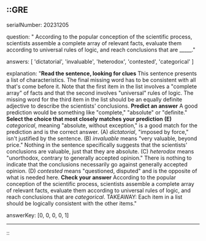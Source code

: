 ::GRE
---

serialNumber: 20231205

question: " According to the popular conception of the scientific process, scientists assemble a complete array of relevant facts, evaluate them according to universal rules of logic, and reach conclusions that are _____."

answers: [
  'dictatorial',
  'invaluable',
  'heterodox',
  'contested',
  'categorical'
]

explanation: "<strong>Read the sentence, looking for clues</strong> This sentence presents a list of characteristics. The final missing word has to be consistent with all that's come before it. Note that the first item in the list involves a \"complete array\" of facts and that the second involves \"universal\" rules of logic. The missing word for the third item in the list should be an equally definite adjective to describe the scientists' conclusions. <strong>Predict an answer</strong> A good prediction would be something like \"complete,\" \"absolute\" or \"definite.\" <strong>Select the choice that most closely matches your prediction</strong> <strong>(E)</strong> <i>categorical</i>, meaning \"absolute, without exception,\" is a good match for the prediction and is the correct answer. (A) <i>dictatorial</i>, \"imposed by force,\" isn't justified by the sentence. (B) <i>invaluable</i> means \"very valuable, beyond price.\" Nothing in the sentence specifically suggests that the scientists' conclusions are valuable, just that they are absolute. (C) <i>heterodox</i> means \"unorthodox, contrary to generally accepted opinion.\" There is nothing to indicate that the conclusions necessarily go against generally accepted opinion. (D) <i>contested</i> means \"questioned, disputed\" and is the opposite of what is needed here. <strong>Check your answer</strong> According to the popular conception of the scientific process, scientists assemble a complete array of relevant facts, evaluate them according to universal rules of logic, and reach conclusions that are <i>categorical</i>. TAKEAWAY: Each item in a list should be logically consistent with the other items."

answerKey: [0, 0, 0, 0, 1]

---
::